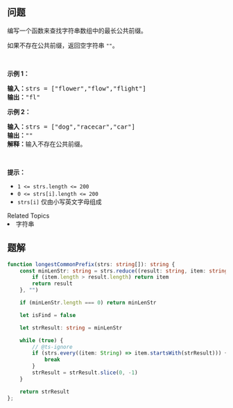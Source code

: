 ## 问题

<p>编写一个函数来查找字符串数组中的最长公共前缀。</p>

<p>如果不存在公共前缀，返回空字符串&nbsp;<code>""</code>。</p>

<p>&nbsp;</p>

<p><strong>示例 1：</strong></p>

<pre>
<strong>输入：</strong>strs = ["flower","flow","flight"]
<strong>输出：</strong>"fl"
</pre>

<p><strong>示例 2：</strong></p>

<pre>
<strong>输入：</strong>strs = ["dog","racecar","car"]
<strong>输出：</strong>""
<strong>解释：</strong>输入不存在公共前缀。</pre>

<p>&nbsp;</p>

<p><strong>提示：</strong></p>

<ul>
	<li><code>1 &lt;= strs.length &lt;= 200</code></li>
	<li><code>0 &lt;= strs[i].length &lt;= 200</code></li>
	<li><code>strs[i]</code> 仅由小写英文字母组成</li>
</ul>
<div><div>Related Topics</div><div><li>字符串</li></div></div>

## 题解

```typescript
function longestCommonPrefix(strs: string[]): string {
    const minLenStr: string = strs.reduce((result: string, item: string): string => {
        if (item.length > result.length) return item
        return result
    }, "")

    if (minLenStr.length === 0) return minLenStr

    let isFind = false

    let strResult: string = minLenStr

    while (true) {
        // @ts-ignore
        if (strs.every((item: String) => item.startsWith(strResult))) {
            break
        }
        strResult = strResult.slice(0, -1)
    }

    return strResult
};
```
